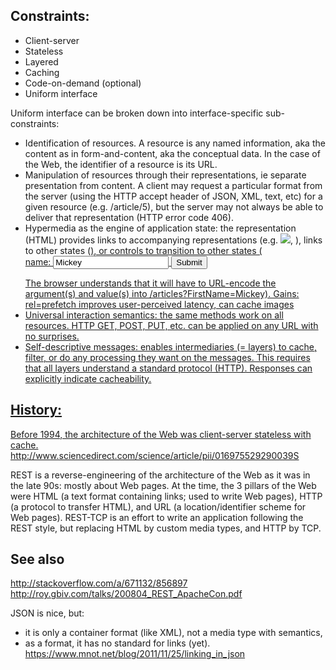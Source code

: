 Constraints:
---
- Client-server
- Stateless
- Layered
- Caching
- Code-on-demand (optional)
- Uniform interface

Uniform interface can be broken down into interface-specific sub-constraints:
- Identification of resources. A resource is any named information, aka the content as in form-and-content, aka the conceptual data. In the case of the Web, the identifier of a resource is its URL. 
- Manipulation of resources through their representations, ie separate presentation from content. A client may request a particular format from the server (using the HTTP accept header of JSON, XML, text, etc) for a given resource (e.g. /article/5), but the server may not always be able to deliver that representation (HTTP error code 406).
- Hypermedia as the engine of application state: the representation (HTML) provides links to accompanying representations (e.g. <img src="photo.jpg">, <link rel="stylesheet" href="main.css">), links to other states (<a href="/article/6">), or controls to transition to other states (<form method="get/post" action="/articles">name: <input type="text" name="FirstName" value="Mickey"> <input type="submit" value="Submit"> </form> The browser understands that it will have to URL-encode the argument(s) and value(s) into /articles?FirstName=Mickey). Gains: rel=prefetch improves user-perceived latency, can cache images
- Universal interaction semantics: the same methods work on all resources. HTTP GET, POST, PUT, etc. can be applied on any URL with no surprises.
- Self-descriptive messages: enables intermediaries (= layers) to cache, filter, or do any processing they want on the messages. This requires that all layers understand a standard protocol (HTTP). Responses can explicitly indicate cacheability.

History:
---
Before 1994, the architecture of the Web was client-server stateless with cache. http://www.sciencedirect.com/science/article/pii/016975529290039S

REST is a reverse-engineering of the architecture of the Web as it was in the late 90s: mostly about Web pages. At the time, the 3 pillars of the Web were HTML (a text format containing links; used to write Web pages), HTTP (a protocol to transfer HTML), and URL (a location/identifier scheme for Web pages). REST-TCP is an effort to write an application following the REST style, but replacing HTML by custom media types, and HTTP by TCP.


See also
----

http://stackoverflow.com/a/671132/856897
http://roy.gbiv.com/talks/200804_REST_ApacheCon.pdf

JSON is nice, but:
- it is only a container format (like XML), not a media type with semantics,
- as a format, it has no standard for links (yet). 
https://www.mnot.net/blog/2011/11/25/linking_in_json
